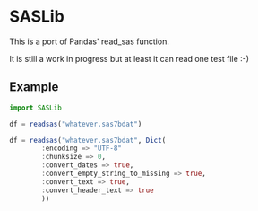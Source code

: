 # SASLib

This is a port of Pandas' read_sas function.  

It is still a work in progress but at least it can read one test file :-)

## Example

```julia
import SASLib

df = readsas("whatever.sas7bdat")

df = readsas("whatever.sas7bdat", Dict(
        :encoding => "UTF-8"
        :chunksize => 0,
        :convert_dates => true,
        :convert_empty_string_to_missing => true,
        :convert_text => true,
        :convert_header_text => true
        ))
```
